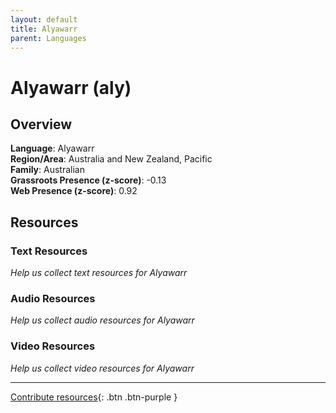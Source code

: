 ```yaml
---
layout: default
title: Alyawarr
parent: Languages
---
```


# Alyawarr (aly)

## Overview

**Language**: Alyawarr  
**Region/Area**: Australia and New Zealand, Pacific  
**Family**: Australian  
**Grassroots Presence (z-score)**: -0.13  
**Web Presence (z-score)**: 0.92  

## Resources

### Text Resources
*Help us collect text resources for Alyawarr*

### Audio Resources
*Help us collect audio resources for Alyawarr*

### Video Resources
*Help us collect video resources for Alyawarr*

---

[Contribute resources](https://forms.office.com/e/1SfLJx3u1r){: .btn .btn-purple }
